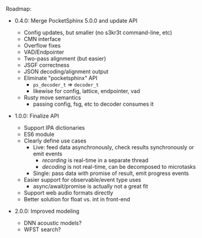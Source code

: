 Roadmap:

- 0.4.0: Merge PocketSphinx 5.0.0 and update API
  - Config updates, but smaller (no s3kr3t command-line, etc)
  - CMN interface
  - Overflow fixes
  - VAD/Endpointer
  - Two-pass alignment (but easier)
  - JSGF correctness
  - JSON decoding/alignment output
  - Eliminate "pocketsphinx" API
    - `ps_decoder_t` => `decoder_t`
    - likewise for config, lattice, endpointer, vad
  - Rusty move semantics
    - passing config, fsg, etc to decoder consumes it

- 1.0.0: Finalize API
  - Support IPA dictionaries
  - ES6 module
  - Clearly define use cases
    - Live: feed data asynchronously, check results synchronously or emit events
      - *recording* is real-time in a separate thread
      - *decoding* is not real-time, can be decomposed to microtasks
    - Single: pass data with promise of result, emit progress events
  - Easier support for observable/event type uses
    - async/await/promise is actually not a great fit
  - Support web audio formats directly
  - Better solution for float vs. int in front-end

- 2.0.0: Improved modeling
  - DNN acoustic models?
  - WFST search?

